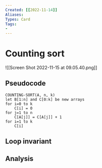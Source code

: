```yaml
---
Created: [[2022-11-14]]
Aliases: 
Types: Card
Tags: 
- 
---
```

# Counting sort
![[Screen Shot 2022-11-15 at 09.05.40.png]]
## Pseudocode
```Pseudocode
COUNTING-SORT(A, n, k)
let B[1:n] and C[0:k] be new arrays
for i=0 to k
	C[i] = 0
for j=1 to n
	C[A[j]] = C[A[j]] + 1
for i=1 to k
	C[i]
```
## Loop invariant
## Analysis